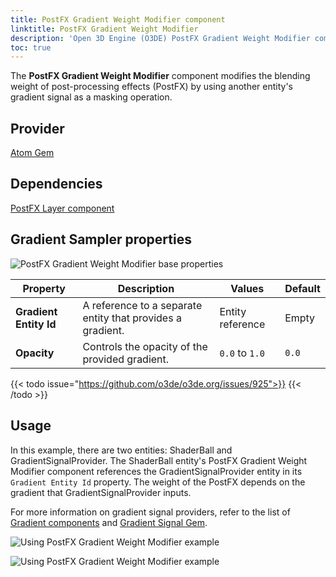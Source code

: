 ```yaml
---
title: PostFX Gradient Weight Modifier component
linktitle: PostFX Gradient Weight Modifier
description: 'Open 3D Engine (O3DE) PostFX Gradient Weight Modifier component reference.'
toc: true
---
```


The **PostFX Gradient Weight Modifier** component modifies the blending weight of post-processing effects (PostFX) by using another entity's gradient signal as a masking operation.


## Provider

[Atom Gem](/docs/user-guide/gems/reference/rendering/atom/atom/)


## Dependencies

[PostFX Layer component](/docs/user-guide/components/reference/atom/postfx-layer/)


## Gradient Sampler properties

![PostFX Gradient Weight Modifier base properties](/images/user-guide/components/reference/atom/post-processing-volumes/postfx-gradient-weight-modifier.png)

| Property | Description | Values | Default |
|-|-|-|-|
| **Gradient Entity Id** | A reference to a separate entity that provides a gradient. | Entity reference | Empty |
| **Opacity** | Controls the opacity of the provided gradient. | `0.0` to `1.0` | `0.0` |

{{< todo issue="https://github.com/o3de/o3de.org/issues/925">}}  {{< /todo >}}


## Usage

In this example, there are two entities: ShaderBall and GradientSignalProvider. The ShaderBall entity's PostFX Gradient Weight Modifier component references the GradientSignalProvider entity in its `Gradient Entity Id` property. The weight of the PostFX depends on the gradient that GradientSignalProvider inputs.

For more information on gradient signal providers, refer to the list of [Gradient components](/docs/user-guide/components/reference/#gradients) and [Gradient Signal Gem](/docs/user-guide/gems/reference/utility/gradient-signal/).

![Using PostFX Gradient Weight Modifier example](/images/user-guide/components/reference/atom/post-processing-volumes/postfx-gradient-weight-modifier-example-1.png)

![Using PostFX Gradient Weight Modifier example](/images/user-guide/components/reference/atom/post-processing-volumes/postfx-gradient-weight-modifier-example-2.png)